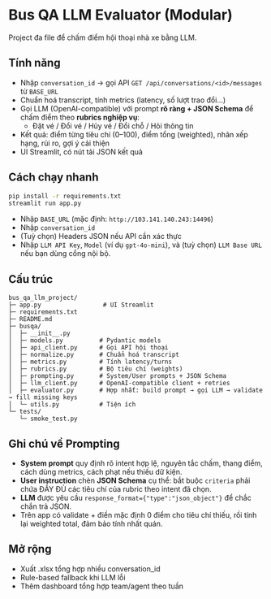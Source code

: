 # Bus QA LLM Evaluator (Modular)

Project đa file để chấm điểm hội thoại nhà xe bằng LLM.

## Tính năng
- Nhập `conversation_id` → gọi API `GET /api/conversations/<id>/messages` từ `BASE_URL`
- Chuẩn hoá transcript, tính metrics (latency, số lượt trao đổi...)
- Gọi LLM (OpenAI-compatible) với prompt **rõ ràng + JSON Schema** để chấm điểm theo **rubrics nghiệp vụ**:
  - Đặt vé / Đổi vé / Hủy vé / Đổi chỗ / Hỏi thông tin
- Kết quả: điểm từng tiêu chí (0–100), điểm tổng (weighted), nhãn xếp hạng, rủi ro, gợi ý cải thiện
- UI Streamlit, có nút tải JSON kết quả

## Cách chạy nhanh
```bash
pip install -r requirements.txt
streamlit run app.py
```

- Nhập `BASE_URL` (mặc định: `http://103.141.140.243:14496`)
- Nhập `conversation_id`
- (Tuỳ chọn) Headers JSON nếu API cần xác thực
- Nhập `LLM API Key`, `Model` (ví dụ `gpt-4o-mini`), và (tuỳ chọn) `LLM Base URL` nếu bạn dùng cổng nội bộ.

## Cấu trúc
```
bus_qa_llm_project/
├─ app.py                 # UI Streamlit
├─ requirements.txt
├─ README.md
├─ busqa/
│  ├─ __init__.py
│  ├─ models.py          # Pydantic models
│  ├─ api_client.py      # Gọi API hội thoại
│  ├─ normalize.py       # Chuẩn hoá transcript
│  ├─ metrics.py         # Tính latency/turns
│  ├─ rubrics.py         # Bộ tiêu chí (weights)
│  ├─ prompting.py       # System/User prompts + JSON Schema
│  ├─ llm_client.py      # OpenAI-compatible client + retries
│  ├─ evaluator.py       # Hợp nhất: build prompt → gọi LLM → validate → fill missing keys
│  └─ utils.py           # Tiện ích
└─ tests/
   └─ smoke_test.py
```

## Ghi chú về Prompting
- **System prompt** quy định rõ intent hợp lệ, nguyên tắc chấm, thang điểm, cách dùng metrics, cách phạt nếu thiếu dữ kiện.
- **User instruction** chèn **JSON Schema** cụ thể: bắt buộc `criteria` phải chứa ĐẦY ĐỦ các tiêu chí của rubric theo intent đã chọn.
- **LLM** được yêu cầu `response_format={"type":"json_object"}` để chắc chắn trả JSON.
- Trên app có validate + điền mặc định 0 điểm cho tiêu chí thiếu, rồi tính lại weighted total, đảm bảo tính nhất quán.

## Mở rộng
- Xuất .xlsx tổng hợp nhiều conversation_id
- Rule-based fallback khi LLM lỗi
- Thêm dashboard tổng hợp team/agent theo tuần